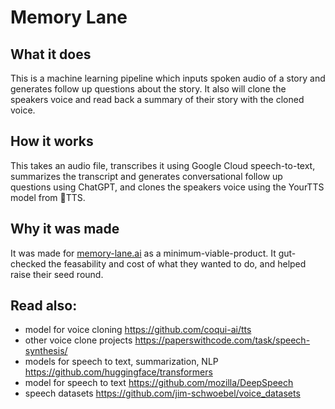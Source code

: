 # Memory Lane 

## What it does
This is a machine learning pipeline which inputs spoken audio of a story and generates follow up questions about the story. It also will clone the speakers voice and read back a summary of their story with the cloned voice.

## How it works
This takes an audio file, transcribes it using Google Cloud speech-to-text, summarizes the transcript and generates conversational follow up questions using ChatGPT, and clones the speakers voice using the YourTTS model from 🐸TTS. 

## Why it was made
It was made for [memory-lane.ai](memory-lane.ai) as a minimum-viable-product. It gut-checked the feasability and cost of what they wanted to do, and helped raise their seed round. 

## Read also: 
- model for voice cloning https://github.com/coqui-ai/tts 
- other voice clone projects https://paperswithcode.com/task/speech-synthesis/ 
- models for speech to text, summarization, NLP https://github.com/huggingface/transformers
- model for speech to text https://github.com/mozilla/DeepSpeech 
- speech datasets https://github.com/jim-schwoebel/voice_datasets 
